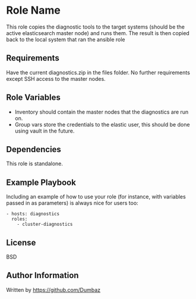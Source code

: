 Role Name
=========

This role copies the diagnostic tools to the target systems (should be the active elasticsearch master node) and runs them. The result is then copied back to the local system that ran the ansible role

Requirements
------------

Have the current diagnostics.zip in the files folder. No further requirements except SSH access to the master nodes.

Role Variables
--------------

* Inventory should contain the master nodes that the diagnostics are run on.
* Group vars store the credentials to the elastic user, this should be done using vault in the future.

Dependencies
------------

This role is standalone.

Example Playbook
----------------

Including an example of how to use your role (for instance, with variables passed in as parameters) is always nice for users too:

	- hosts: diagnostics
	  roles:
	  	- cluster-diagnostics


License
-------

BSD

Author Information
------------------

Written by https://github.com/Dumbaz
